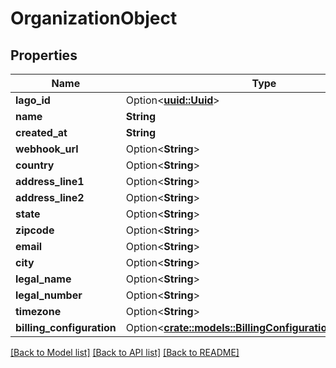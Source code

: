 # OrganizationObject

## Properties

Name | Type | Description | Notes
------------ | ------------- | ------------- | -------------
**lago_id** | Option<[**uuid::Uuid**](uuid::Uuid.md)> |  | [optional]
**name** | **String** |  | 
**created_at** | **String** |  | 
**webhook_url** | Option<**String**> |  | [optional]
**country** | Option<**String**> |  | [optional]
**address_line1** | Option<**String**> |  | [optional]
**address_line2** | Option<**String**> |  | [optional]
**state** | Option<**String**> |  | [optional]
**zipcode** | Option<**String**> |  | [optional]
**email** | Option<**String**> |  | [optional]
**city** | Option<**String**> |  | [optional]
**legal_name** | Option<**String**> |  | [optional]
**legal_number** | Option<**String**> |  | [optional]
**timezone** | Option<**String**> |  | [optional]
**billing_configuration** | Option<[**crate::models::BillingConfigurationOrganization**](BillingConfigurationOrganization.md)> |  | [optional]

[[Back to Model list]](../README.md#documentation-for-models) [[Back to API list]](../README.md#documentation-for-api-endpoints) [[Back to README]](../README.md)


